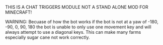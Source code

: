THIS IS A CHAT TRIGGERS MODULE NOT A STAND ALONE MOD FOR MINECRAFT!

WARNING: Becuase of how the bot works if the bot is not at a yaw of -180, -90, 0, 90, 180 the bot is unable to only use one movement key and will always attempt to use a diagonal keys. This can make many farms especially sugar cane not work correctly.
